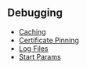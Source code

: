 ## Debugging
* [Caching](Debugging-Caching)
* [Certificate Pinning](Debugging-Certificate-Pinning)
* [Log Files](Installation-Directories#logfiles)
* [Start Params](Start-Parameters)
